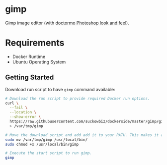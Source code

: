 # gimp

Gimp image editor (with [doctormo Photoshop look and feel](https://github.com/doctormo/GimpPs)).

# Requirements

- Docker Runtime
- Ubuntu Operating System

## Getting Started

Download run script to have `gimp` command available:

```bash
# Download the run script to provide required Docker run options.
curl \
  --fail \
  --location \
  --show-error \
  https://raw.githubusercontent.com/suckowbiz/dockerside/master/gimp/gimp \
  > /var/tmp/gimp

# Move the download script and add add it to your PATH. This makes it available from command line.
sudo mv /var/tmp/gimp /usr/local/bin/
sudo chmod +x /usr/local/bin/gimp

# Execute the start script to run gimp.
gimp
```